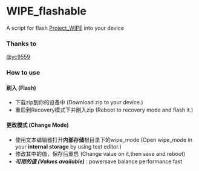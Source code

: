 # WIPE_flashable
A script for flash [Project_WIPE](https://github.com/yc9559/cpufreq-interactive-opt) into your device

### Thanks to
[@yc9559](https://github.com/yc9559)

### How to use
#### 刷入 (Flash)
-   下载zip到你的设备中 
    (Download zip to your device.)
-   重启到Recovery模式下并刷入zip
    (Reboot to recovery mode and flash it.)
#### 更改模式 (Change Mode)
-   使用文本编辑器打开**内部存储**根目录下的wipe_mode
    (Open wipe_mode in your **internal storage** by using text editor.)
-   修改其中的值，保存后重启
    (Change value on it,then save and reboot)
-   ***可用的值 (Values available)*** :
    powersave balance performance fast

